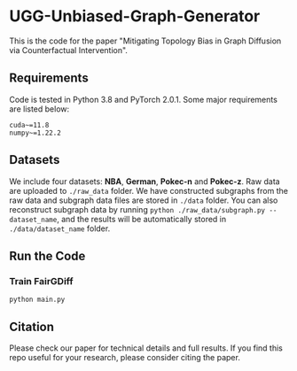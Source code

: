 # UGG-Unbiased-Graph-Generator

This is the code for the paper "Mitigating Topology Bias in Graph Diffusion via Counterfactual Intervention". 

## Requirements

Code is tested in Python 3.8 and PyTorch 2.0.1. Some major requirements are listed below:
```
cuda~=11.8
numpy~=1.22.2
```

## Datasets

We include four datasets: **NBA**, **German**, **Pokec-n** and **Pokec-z**. Raw data are uploaded to ```./raw_data``` folder. We have constructed subgraphs from the raw data and subgraph data files are stored in ```./data``` folder. You can also reconstruct subgraph data by running ```python ./raw_data/subgraph.py --dataset_name```, and the results will be automatically stored in ```./data/dataset_name``` folder. 

## Run the Code
### Train FairGDiff
```
python main.py
```

## Citation
Please check our paper for technical details and full results. If you find this repo useful for your research, please consider citing the paper. 
